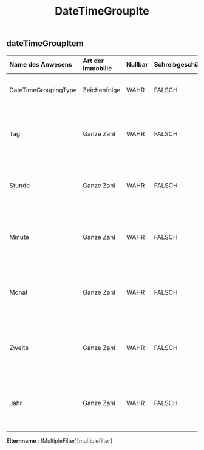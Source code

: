 ﻿---
title: DateTimeGroupIte
second_title: Aspose.Cells Cloud Documen
type: docs
url: /de/specification/model/datetimegroupitem/
description: "Aspose.Cells Cloud-Modellspezifikation: DateTimeGroupItem. Bearbeiten Sie mühelos Excel und andere Tabellenkalkulationsdokumente mit Funktionen wie Öffnen, Generieren, Bearbeiten, Teilen, Zusammenführen, Vergleichen und Konvertieren"
weight: 50
---
## **dateTimeGroupItem**

 

| Name des Anwesens| Art der Immobilie| Nullbar| Schreibgeschützt| Standardwert| Beschreibung|
|:- |:- |:- |:- |:- |:- |
| DateTimeGroupingType| Zeichenfolge| WAHR| FALSCH|| Ruft den Gruppentyp ab und legt ihn fest.|
| Tag| Ganze Zahl| WAHR| FALSCH|| Ruft den Tag des gruppierten Datums und der Uhrzeit ab und legt ihn fest.|
| Stunde| Ganze Zahl| WAHR| FALSCH|| Ruft die Stunde des gruppierten Datums ab und legt sie fest.|
| Minute| Ganze Zahl| WAHR| FALSCH|| Ruft die Minute des gruppierten Datums und der Uhrzeit ab und legt sie fest.|
| Monat| Ganze Zahl| WAHR| FALSCH|| Ruft den Monat des gruppierten Datums und der Uhrzeit ab und legt ihn fest.|
| Zweite| Ganze Zahl| WAHR| FALSCH|| Ruft die Sekunde des gruppierten Datums und der Uhrzeit ab und legt diese fest.|
| Jahr| Ganze Zahl| WAHR| FALSCH|| Ruft das Jahr des gruppierten Datums und der Uhrzeit ab und legt es fest.|

**Elternname** : (MultipleFilter)[multiplefilter]
